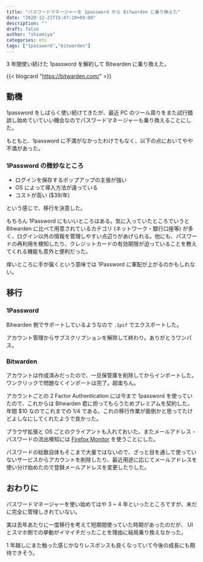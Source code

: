 ```yaml
---
title: "パスワードマネージャーを 1password から Bitwarden に乗り換えた"
date: "2020-12-21T15:47:10+09:00"
description: ""
draft: false
author: "shiomiya"
categories: etc
tags: ["1password","bitwarden"]
---
```


3 年間使い続けた 1password を解約して Bitwarden に乗り換えた。

{{< blogcard "https://bitwarden.com/" >}}

## 動機

1password をしばらく使い続けてきたが、最近 PC のツール周りをまた試行錯誤し始めていていい機会なのでパスワードマネージャーも乗り換えることにした。

もともと、1password に不満がなかったわけでもなく、以下の点においてやや不満があった。

### 1Password の微妙なところ

- ログインを保存するポップアップの主張が強い
- OS によって導入方法が違っている
- コストが高い ($39/年)

という感じで、移行を決意した。

もちろん 1Password にもいいところはある。気に入っていたところでいうと Bitwarden に比べて用意されているカテゴリ (ネットワーク・銀行口座等) が多く、ログイン以外の情報を管理しやすい点辺りがあげられる。他にも、パスワードの再利用を検知したり、クレジットカードの有効期限が迫っていることを教えてくれる機能も意外と便利だった。

痒いところに手が届くという意味では 1Password に軍配が上がるのかもしれない。

## 移行

### 1Password

Bitwarden 側でサポートしているようなので `.1pif` でエクスポートした。

アカウント管理からサブスクリプションを解除して終わり。ありがとうワンパス。

### Bitwarden

アカウントは作成済みだったので、一旦保管庫を削除してからインポートした。ワンクリックで問題なくインポートは完了。超楽ちん。

アカウントごとの 2 Factor Authentication には今まで 1password を使っていたので、これからは Bitwarden 君に担ってもらうためプレミアムを契約した。年間 $10 なのでこれまでの 1/4 である。これの移行作業が面倒かと思ってたけどよしなにしてくれたようで良かった。

ブラウザ拡張と OS ごとのクライアントも入れておいた。またメールアドレス・パスワードの流出検知には [Firefox Monitor](https://monitor.firefox.com) を使うことにした。

パスワードの総数自体もそこまで大量ではないので、ざっと目を通して使っていないサービスからアカウントを削除したり、最近用途に応じてメールアドレスを使い分け始めたので登録メールアドレスを変更したりした。

## おわりに

パスワードマネージャーを使い始めてはや 3 ~ 4 年といったところですが、未だに完全に管理しきれていない。

実は去年あたりに一度移行を考えて短期間使っていた時期があったのだが、 UI とスマホ側での挙動がイマイチだったことを理由に結局乗り換えなかった。

1 年越しにまた触った感じかなりレスポンスも良くなっていて今後の成長にも期待できそう。
